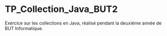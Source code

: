 # TP_Collection_Java_BUT2

Exercice sur les collections en Java, réalisé pendant la deuxième année de BUT Informatique.
